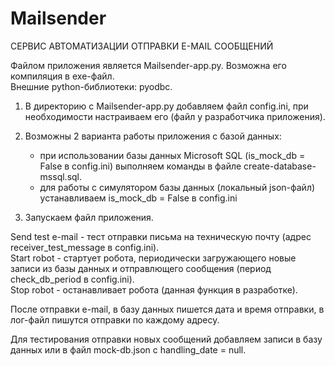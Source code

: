 # Mailsender

СЕРВИС АВТОМАТИЗАЦИИ ОТПРАВКИ E-MAIL СООБЩЕНИЙ

Файлом приложения является Mailsender-app.py. Возможна его компиляция в exe-файл.<br/>
Внешние python-библиотеки:  pyodbc.

1) В директорию с Mailsender-app.py добавляем файл config.ini, при необходимости настраиваем его (файл у разработчика приложения).

2) Возможны 2 варианта работы приложения с базой данных:</br>
   -  при использовании базы данных Microsoft SQL (is_mock_db = False в config.ini) выполняем команды в файле create-database-mssql.sql.<br/>
   -  для работы с симулятором базы данных (локальный json-файл) устанавливаем is_mock_db = False в config.ini

3) Запускаем файл приложения.

Send test e-mail - тест отправки письма на техническую почту (адрес receiver_test_message в config.ini).<br/>
Start robot - стартует робота, периодически загружающего новые записи из базы данных и отправлющего сообщения (период check_db_period в config.ini).<br/>
Stop robot - останавливает робота (данная функция в разработке).

После отправки e-mail, в базу данных пишется дата и время отправки, в лог-файл пишутся отправки по каждому адресу.

Для тестирования отправки новых сообщений добавляем записи в базу данных или в файл mock-db.json с handling_date = null.